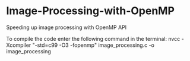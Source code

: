 # Image-Processing-with-OpenMP
Speeding up image processing with OpenMP API

To compile the code enter the following command in the terminal:
nvcc -Xcompiler "-std=c99 -O3 -fopenmp" image_processing.c -o image_processing
